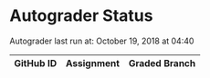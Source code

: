 # Autograder Status
Autograder last run at: October 19, 2018 at 04:40

| GitHub ID | Assignment | Graded Branch |
|-----------|------------|---------------|
